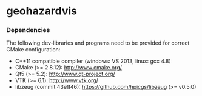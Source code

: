 geohazardvis
=======

### Dependencies

The following dev-libraries and programs need to be provided for correct CMake configuration:
* C++11 compatible compiler (windows: VS 2013, linux: gcc 4.8)
* CMake (>= 2.8.12): http://www.cmake.org/
* Qt5 (>= 5.2): http://www.qt-project.org/
* VTK (>= 6.1): http://www.vtk.org/
* libzeug (commit 43e1f46): https://github.com/hpicgs/libzeug (>= v0.5.0)

